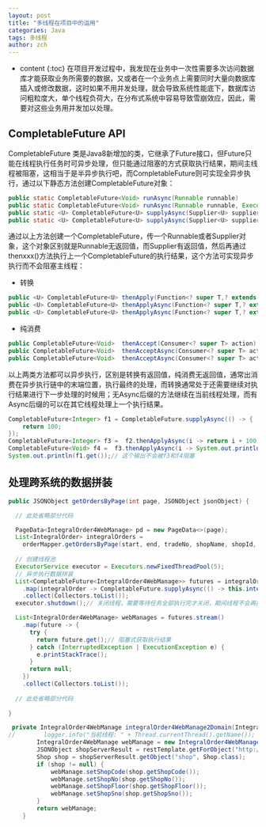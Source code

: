 ```yaml
---
layout: post
title: "多线程在项目中的运用"
categories: Java
tags: 多线程
author: zch
---
```


* content
{:toc}
在项目开发过程中，我发现在业务中一次性需要多次访问数据库才能获取业务所需要的数据，又或者在一个业务点上需要同时大量向数据库插入或修改数据，这时如果不用并发处理，就会导致系统性能底下，数据库访问粗粒度大，单个线程负荷大，在分布式系统中容易导致雪崩效应，因此，需要对这些业务用并发加以处理。











## CompletableFuture API

CompletableFuture 类是Java8新增加的类，它继承了Future接口，但Future只能在线程执行任务时可异步处理，但只能通过阻塞的方式获取执行结果，期间主线程被阻塞，这相当于是半异步执行吧，而CompletableFuture则可实现全异步执行，通过以下静态方法创建CompletableFuture对象：

```java
public static CompletableFuture<Void> runAsync(Runnable runnable)
public static CompletableFuture<Void> runAsync(Runnable runnable, Executor executor)
public static <U> CompletableFuture<U> supplyAsync(Supplier<U> supplier)
public static <U> CompletableFuture<U> supplyAsync(Supplier<U> supplier, Executor executor)
```

通过以上方法创建一个CompletableFuture，传一个Runnable或者Supplier对象，这个对象区别就是Runnable无返回值，而Supplier有返回值，然后再通过thenxxx()方法执行上一个CompletableFuture的执行结果，这个方法可实现异步执行而不会阻塞主线程：

- 转换

```java
public <U> CompletableFuture<U> thenApply(Function<? super T,? extends U> fn)
public <U> CompletableFuture<U> thenApplyAsync(Function<? super T,? extends U> fn)
public <U> CompletableFuture<U> thenApplyAsync(Function<? super T,? extends U> fn, Executor executor)
```

- 纯消费

```java
public CompletableFuture<Void> 	thenAccept(Consumer<? super T> action)
public CompletableFuture<Void> 	thenAcceptAsync(Consumer<? super T> action)
public CompletableFuture<Void> 	thenAcceptAsync(Consumer<? super T> action, Executor executor)
```

以上两类方法都可以异步执行，区别是转换有返回值，纯消费无返回值，通常出消费在异步执行链中的末端位置，执行最终的处理，而转换通常处于还需要继续对执行结果进行下一步处理的时候用；无Async后缀的方法继续在当前线程处理，而有Async后缀的可以在其它线程处理上一个执行结果。

```java
CompletableFuture<Integer> f1 = CompletableFuture.supplyAsync(() -> {
    return 100;
});
CompletableFuture<Integer> f3 =  f2.thenApplyAsync(i -> return i + 100);
CompletableFuture<Void> f4 =  f3.thenApplyAsync(i -> System.out.println(i));
System.out.println(f1.get());// 这个输出不会被f3和f4阻塞
```



## 处理跨系统的数据拼装

```java
public JSONObject getOrdersByPage(int page, JSONObject jsonObject) {

  // 此处省略部分代码

  PageData<IntegralOrder4WebManage> pd = new PageData<>(page);
  List<IntegralOrder> integralOrders =
    orderMapper.getOrdersByPage(start, end, tradeNo, shopName, shopId, orderStatus, orderType, pd.getPageRow(), pd.getPageSize() + 1);
  
  // 创建线程池
  ExecutorService executor = Executors.newFixedThreadPool(5);
  // 异步执行数据拼装
  List<CompletableFuture<IntegralOrder4WebManage>> futures = integralOrders.stream()
    .map(integralOrder -> CompletableFuture.supplyAsync(() -> this.integralOrder4WebManage2Domain(integralOrder), executor))
    .collect(Collectors.toList());
  executor.shutdown();// 关闭线程，需要等待任务全部执行完才关闭，期间线程不会再接收任务

  List<IntegralOrder4WebManage> webManages = futures.stream()
    .map(future -> {
      try {
        return future.get();// 阻塞式获取执行结果
      } catch (InterruptedException | ExecutionException e) {
        e.printStackTrace();
      }
      return null;
    })
    .collect(Collectors.toList());
  
  // 此处省略部分代码
  
}
```

```java
 private IntegralOrder4WebManage integralOrder4WebManage2Domain(IntegralOrder integralOrder) {
//        logger.info("当前线程: " + Thread.currentThread().getName());
        IntegralOrder4WebManage webManage = new IntegralOrder4WebManage(integralOrder);
        JSONObject shopServerResult = restTemplate.getForObject("http://shop-server/api/shop/" + webManage.getShopId(), JSONObject.class);
        Shop shop = shopServerResult.getObject("shop", Shop.class);
        if (shop != null) {
            webManage.setShopCode(shop.getShopCode());
            webManage.setShopNo(shop.getShopNo());
            webManage.setShopFloor(shop.getShopFloor());
            webManage.setShopSno(shop.getShopSno());
        }
        return webManage;
    }
```


